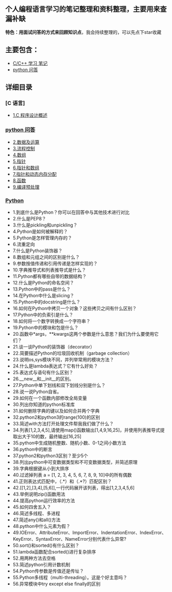 ﻿## 个人编程语言学习的笔记整理和资料整理，主要用来查漏补缺
**特色：用面试问答的方式来回顾知识点**，我会持续整理的，可以先点下star收藏

## 主要包含：
- [C/C++ 学习 笔记](C&C++/C)
- [python 问答](Offer/python/MyOffer.md)



## 详细目录
### [C 语言]
- [1.C 程序设计概述](https://github.com/jinbooooom/Programming-Checking-for-Missing/blob/master/C%26C%2B%2B/C/1.C%E7%A8%8B%E5%BA%8F%E8%AE%BE%E8%AE%A1%E6%A6%82%E8%BF%B0.md)
### [python 问答](Offer/python/MyOffer.md)
- [2.数据及运算](https://github.com/jinbooooom/Programming-Checking-for-Missing/blob/master/C%26C%2B%2B/C/2.%E6%95%B0%E6%8D%AE%E5%8F%8A%E8%BF%90%E7%AE%97.md)
- [3.流程控制](https://github.com/jinbooooom/Programming-Checking-for-Missing/blob/master/C%26C%2B%2B/C/3.%E6%B5%81%E7%A8%8B%E6%8E%A7%E5%88%B6.md)
- [4.数组](https://github.com/jinbooooom/Programming-Checking-for-Missing/blob/master/C%26C%2B%2B/C/4.%E6%95%B0%E7%BB%84.md)
- [5.指针](https://github.com/jinbooooom/Programming-Checking-for-Missing/blob/master/C%26C%2B%2B/C/5.%E6%8C%87%E9%92%88.md)
- [6.指针和数组](https://github.com/jinbooooom/Programming-Checking-for-Missing/blob/master/C%26C%2B%2B/C/6.%E6%8C%87%E9%92%88%E5%92%8C%E6%95%B0%E7%BB%84.md)
- [7.指针和动态内存分配](https://github.com/jinbooooom/Programming-Checking-for-Missing/blob/master/C%26C%2B%2B/C/7.%E6%8C%87%E9%92%88%E5%92%8C%E5%8A%A8%E6%80%81%E5%86%85%E5%AD%98%E5%88%86%E9%85%8D.md)
- [8.函数](https://github.com/jinbooooom/Programming-Checking-for-Missing/blob/master/C%26C%2B%2B/C/8.%E5%87%BD%E6%95%B0.md)
- [9.编译预处理](https://github.com/jinbooooom/Programming-Checking-for-Missing/blob/master/C%26C%2B%2B/C/9.%E7%BC%96%E8%AF%91%E9%A2%84%E5%A4%84%E7%90%86.md)

### [Python](Offer/python/MyOffer.md)
- 1.到底什么是Python？你可以在回答中与其他技术进行对比
- 2.什么是PEP8？
- 3.什么是pickling和unpickling？
- 4.Python是如何被解释的？
- 5.Python是怎样管理内存的？
- 6.流重定向
- 7.什么是Python装饰器？
- 8.数组和元组之间的区别是什么？
- 9.参数按值传递和引用传递是怎样实现的？
- 10.字典推导式和列表推导式是什么？
- 11.Python都有哪些自带的数据结构？
- 12.什么是Python的命名空间？
- 13.Python中的pass是什么？
- 14.在Python中什么是slicing？
- 15.Python中的docstring是什么？
- 16.如何在Python中拷贝一个对象？这些拷贝之间有什么区别？
- 17.Python中的负索引是什么？
- 18.如何将一个数字转换成一个字符串？
- 19.Python中的模块和包是什么？
- 20.函数中\*args，\**kwargs这两个参数是什么意思？我们为什么要使用它们？
- 21.谈一谈Python的装饰器（decorator）
- 22.简要描述Python的垃圾回收机制（garbage collection）
- 23.说明os,sys模块不同，并列举常用的模块方法？
- 24.什么是lambda表达式？它有什么好处？
- 25.表达式与语句有什么区别？
- 26.\__new\__和\__init\__的区别。
- 27.Python中单下划线和双下划线分别是什么？
- 28.说一说Python自省。
- 29.如何在一个函数内部修改全局变量
- 30.列出你知道的python标准库
- 31.如何删除字典的键以及如何合并两个字典
- 32.python2和python3的range(100)的区别
- 33.简述with方法打开处理文件帮我我们做了什么？
- 34.列表[1,2,3,4,5],请使用map()函数输出[1,4,9,16,25]，并使用列表推导式提取出大于10的数，最终输出[16,25]
- 35.python中生成随机整数、随机小数、0-1之间小数方法
- 36.python中的断言
- 37.python2和python3区别？至少5个
- 38.列出python中可变数据类型和不可变数据类型，并简述原理
- 39.字典根据键从小到大排序
- 40.过滤掉列表 a = [1, 2, 3, 4, 5, 6, 7, 8, 9, 10]中的所有偶数
- 41.正则表达式匹配中，（.\*）和（.\*?）匹配区别？
- 42.[[1,2],[3,4],[5,6]],一行代码展开该列表，得出[1,2,3,4,5,6]
- 43.举例说明zip()函数用法
- 44.提高python运行效率的方法
- 45.如何四舍五入？
- 46.简述多线程、多进程
- 47.简述any()和all()方法
- 48.python中什么元素为假？
- 49.IOError、AttributeError、ImportError、IndentationError、IndexError、KeyError、SyntaxError、NameError分别代表什么异常?
- 50.sort()和sorted()有什么区别？
- 51.lambda函数配合sorted()进行复杂排序
- 52.用两种方法去空格
- 53.简述python引用计数机制
- 54.Python传参数是传值还是传址？
- 55.Python多线程（multi-threading）。这是个好主意吗？
- 56.异常模块中try except else finally的区别

